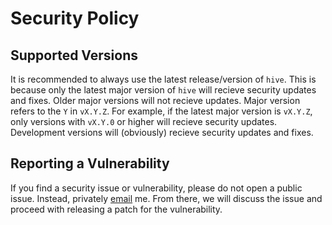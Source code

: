 # Security Policy

## Supported Versions

It is recommended to always use the latest release/version of `hive`. This is because only the latest major version of `hive` will recieve security updates and fixes. Older major versions will not recieve updates. Major version refers to the `Y` in `vX.Y.Z`. For example, if the latest major version is `vX.Y.Z`, only versions with `vX.Y.0` or higher will recieve security updates. Development versions will (obviously) recieve security updates and fixes.

## Reporting a Vulnerability

If you find a security issue or vulnerability, please do not open a public issue. Instead, privately [email](mailto:code.dishb@gmail.com) me.
From there, we will discuss the issue and proceed with releasing a patch for the vulnerability.
